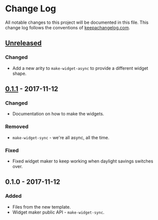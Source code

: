 # Change Log
All notable changes to this project will be documented in this file. This change log follows the conventions of [keepachangelog.com](http://keepachangelog.com/).

## [Unreleased]
### Changed
- Add a new arity to `make-widget-async` to provide a different widget shape.

## [0.1.1] - 2017-11-12
### Changed
- Documentation on how to make the widgets.

### Removed
- `make-widget-sync` - we're all async, all the time.

### Fixed
- Fixed widget maker to keep working when daylight savings switches over.

## 0.1.0 - 2017-11-12
### Added
- Files from the new template.
- Widget maker public API - `make-widget-sync`.

[Unreleased]: https://github.com/your-name/name.stadig.app/compare/0.1.1...HEAD
[0.1.1]: https://github.com/your-name/name.stadig.app/compare/0.1.0...0.1.1
